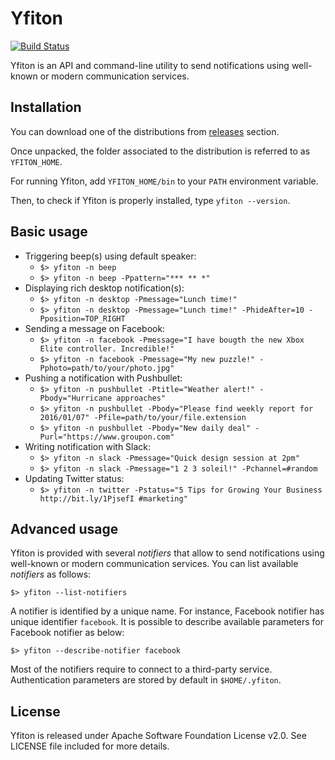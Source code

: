 # Yfiton

[![Build Status](https://travis-ci.org/yfiton/yfiton.svg)](https://travis-ci.org/yfiton/yfiton)

Yfiton is an API and command-line utility to send notifications using well-known or modern communication services.

## Installation

You can download one of the distributions from [releases](https://github.com/yfiton/yfiton/releases/latest) section.

Once unpacked, the folder associated to the distribution is referred to as `YFITON_HOME`.

For running Yfiton, add `YFITON_HOME/bin` to your `PATH` environment variable.

Then, to check if Yfiton is properly installed, type `yfiton --version`.

## Basic usage

* Triggering beep(s) using default speaker:
  - `$> yfiton -n beep`
  - `$> yfiton -n beep -Ppattern="*** ** *"`
* Displaying rich desktop notification(s):
  - `$> yfiton -n desktop -Pmessage="Lunch time!"`
  - `$> yfiton -n desktop -Pmessage="Lunch time!" -PhideAfter=10 -Pposition=TOP_RIGHT`
* Sending a message on Facebook:
  - `$> yfiton -n facebook -Pmessage="I have bougth the new Xbox Elite controller. Incredible!"`
  - `$> yfiton -n facebook -Pmessage="My new puzzle!" -Pphoto=path/to/your/photo.jpg"`
* Pushing a notification with Pushbullet:
  - `$> yfiton -n pushbullet -Ptitle="Weather alert!" -Pbody="Hurricane approaches"`
  - `$> yfiton -n pushbullet -Pbody="Please find weekly report for 2016/01/07" -Pfile=path/to/your/file.extension`
  - `$> yfiton -n pushbullet -Pbody="New daily deal" -Purl="https://www.groupon.com"`
* Writing notification with Slack:
  - `$> yfiton -n slack -Pmessage="Quick design session at 2pm"`
  - `$> yfiton -n slack -Pmessage="1 2 3 soleil!" -Pchannel=#random`
* Updating Twitter status:
  - `$> yfiton -n twitter -Pstatus="5 Tips for Growing Your Business http://bit.ly/1PjsefI #marketing"`

## Advanced usage

Yfiton is provided with several _notifiers_ that allow to send notifications using well-known or modern communication services. 
You can list available _notifiers_ as follows:

    $> yfiton --list-notifiers

A notifier is identified by a unique name. For instance, Facebook notifier has unique identifier `facebook`. It is possible to describe available parameters for Facebook notifier as below:

    $> yfiton --describe-notifier facebook

Most of the notifiers require to connect to a third-party service. Authentication parameters are stored by default in `$HOME/.yfiton`.

## License

Yfiton is released under Apache Software Foundation License v2.0. See LICENSE file included for more details.
